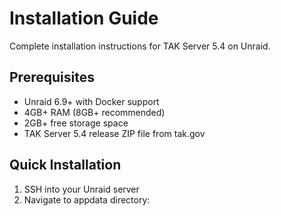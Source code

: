 # Installation Guide

Complete installation instructions for TAK Server 5.4 on Unraid.

## Prerequisites

- Unraid 6.9+ with Docker support
- 4GB+ RAM (8GB+ recommended)
- 2GB+ free storage space
- TAK Server 5.4 release ZIP file from tak.gov

## Quick Installation

1. SSH into your Unraid server
2. Navigate to appdata directory:
